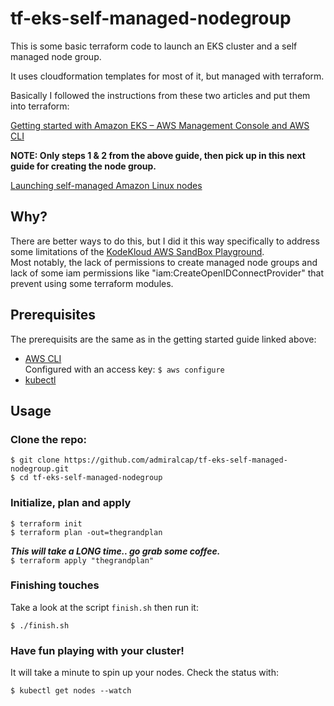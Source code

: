 # tf-eks-self-managed-nodegroup


This is some basic terraform code to launch an EKS cluster and a self managed node group.  

It uses cloudformation templates for most of it, but managed with terraform.  

Basically I followed the instructions from these two articles and put them into terraform:  

[Getting started with Amazon EKS – AWS Management Console and AWS CLI](https://docs.aws.amazon.com/eks/latest/userguide/getting-started-console.html)

**NOTE: Only steps 1 & 2 from the above guide, then pick up in this next guide for creating the node group.**

[Launching self-managed Amazon Linux nodes](https://docs.aws.amazon.com/eks/latest/userguide/launch-workers.html)

## Why?
There are better ways to do this, but I did it this way specifically to address
some limitations of the [KodeKloud AWS SandBox
Playground](https://kodekloud.com/playgrounds/playground-aws).  
Most notably, the lack of permissions to create managed node groups and lack of some iam
permissions like "iam:CreateOpenIDConnectProvider" that prevent using some
terraform modules.

## Prerequisites

The prerequisits are the same as in the getting started guide linked above:

- [AWS CLI](https://docs.aws.amazon.com/cli/latest/userguide/cli-chap-install.html)  
  Configured with an access key: `$ aws configure`  
- [kubectl](https://docs.aws.amazon.com/eks/latest/userguide/install-kubectl.html)  

## Usage

### Clone the repo:
```
$ git clone https://github.com/admiralcap/tf-eks-self-managed-nodegroup.git
$ cd tf-eks-self-managed-nodegroup
```

### Initialize, plan and apply


`$ terraform init`  
`$ terraform plan -out=thegrandplan`  

***This will take a LONG time.. go grab some coffee.***  
`$ terraform apply "thegrandplan"`  

### Finishing touches

Take a look at the script `finish.sh` then run it:  

`$ ./finish.sh`

### Have fun playing with your cluster!

It will take a minute to spin up your nodes. Check the status with:  

`$ kubectl get nodes --watch`

